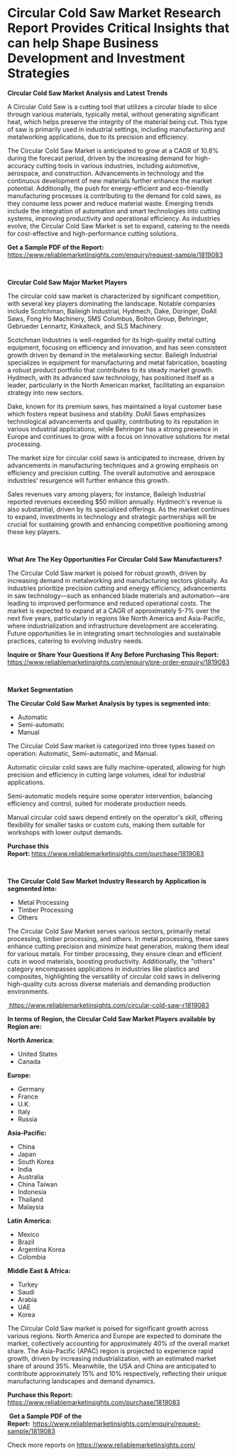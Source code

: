 <p><h1>Circular Cold Saw Market Research Report Provides Critical Insights that can help Shape Business Development and Investment Strategies</h1></p><p><strong>Circular Cold Saw Market Analysis and Latest Trends</strong></p>
<p><p>A Circular Cold Saw is a cutting tool that utilizes a circular blade to slice through various materials, typically metal, without generating significant heat, which helps preserve the integrity of the material being cut. This type of saw is primarily used in industrial settings, including manufacturing and metalworking applications, due to its precision and efficiency.</p><p>The Circular Cold Saw Market is anticipated to grow at a CAGR of 10.8% during the forecast period, driven by the increasing demand for high-accuracy cutting tools in various industries, including automotive, aerospace, and construction. Advancements in technology and the continuous development of new materials further enhance the market potential. Additionally, the push for energy-efficient and eco-friendly manufacturing processes is contributing to the demand for cold saws, as they consume less power and reduce material waste. Emerging trends include the integration of automation and smart technologies into cutting systems, improving productivity and operational efficiency. As industries evolve, the Circular Cold Saw Market is set to expand, catering to the needs for cost-effective and high-performance cutting solutions.</p></p>
<p><strong>Get a Sample PDF of the Report:&nbsp;</strong> <a href="https://www.reliablemarketinsights.com/enquiry/request-sample/1819083?utm_campaign=2133&utm_medium=2&utm_source=Github&utm_content=ia&utm_term=18022025&utm_id=circular-cold-saw">https://www.reliablemarketinsights.com/enquiry/request-sample/1819083</a></p>
<p>&nbsp;</p>
<p><strong>Circular Cold Saw Major Market Players</strong></p>
<p><p>The circular cold saw market is characterized by significant competition, with several key players dominating the landscape. Notable companies include Scotchman, Baileigh Industrial, Hydmech, Dake, Doringer, DoAll Saws, Fong Ho Machinery, SMS Columbus, Bolton Group, Behringer, Gebrueder Lennartz, Kinkalteck, and SLS Machinery. </p><p>Scotchman Industries is well-regarded for its high-quality metal cutting equipment, focusing on efficiency and innovation, and has seen consistent growth driven by demand in the metalworking sector. Baileigh Industrial specializes in equipment for manufacturing and metal fabrication, boasting a robust product portfolio that contributes to its steady market growth. Hydmech, with its advanced saw technology, has positioned itself as a leader, particularly in the North American market, facilitating an expansion strategy into new sectors.</p><p>Dake, known for its premium saws, has maintained a loyal customer base which fosters repeat business and stability. DoAll Saws emphasizes technological advancements and quality, contributing to its reputation in various industrial applications, while Behringer has a strong presence in Europe and continues to grow with a focus on innovative solutions for metal processing.</p><p>The market size for circular cold saws is anticipated to increase, driven by advancements in manufacturing techniques and a growing emphasis on efficiency and precision cutting. The overall automotive and aerospace industries’ resurgence will further enhance this growth. </p><p>Sales revenues vary among players; for instance, Baileigh Industrial reported revenues exceeding $50 million annually. Hydmech's revenue is also substantial, driven by its specialized offerings. As the market continues to expand, investments in technology and strategic partnerships will be crucial for sustaining growth and enhancing competitive positioning among these key players.</p></p>
<p>&nbsp;</p>
<p><strong>What Are The Key Opportunities For Circular Cold Saw Manufacturers?</strong></p>
<p><p>The Circular Cold Saw market is poised for robust growth, driven by increasing demand in metalworking and manufacturing sectors globally. As industries prioritize precision cutting and energy efficiency, advancements in saw technology—such as enhanced blade materials and automation—are leading to improved performance and reduced operational costs. The market is expected to expand at a CAGR of approximately 5-7% over the next five years, particularly in regions like North America and Asia-Pacific, where industrialization and infrastructure development are accelerating. Future opportunities lie in integrating smart technologies and sustainable practices, catering to evolving industry needs.</p></p>
<p><strong>Inquire or Share Your Questions If Any Before Purchasing This Report:</strong> <a href="https://www.reliablemarketinsights.com/enquiry/pre-order-enquiry/1819083?utm_campaign=2133&utm_medium=2&utm_source=Github&utm_content=ia&utm_term=18022025&utm_id=circular-cold-saw">https://www.reliablemarketinsights.com/enquiry/pre-order-enquiry/1819083</a></p>
<p>&nbsp;</p>
<p><strong>Market Segmentation</strong></p>
<p><strong>The Circular Cold Saw Market Analysis by types is segmented into:</strong></p>
<p><ul><li>Automatic</li><li>Semi-automatic</li><li>Manual</li></ul></p>
<p><p>The Circular Cold Saw market is categorized into three types based on operation: Automatic, Semi-automatic, and Manual. </p><p>Automatic circular cold saws are fully machine-operated, allowing for high precision and efficiency in cutting large volumes, ideal for industrial applications. </p><p>Semi-automatic models require some operator intervention, balancing efficiency and control, suited for moderate production needs. </p><p>Manual circular cold saws depend entirely on the operator's skill, offering flexibility for smaller tasks or custom cuts, making them suitable for workshops with lower output demands.</p></p>
<p><strong>Purchase this Report:&nbsp;</strong><a href="https://www.reliablemarketinsights.com/purchase/1819083?utm_campaign=2133&utm_medium=2&utm_source=Github&utm_content=ia&utm_term=18022025&utm_id=circular-cold-saw">https://www.reliablemarketinsights.com/purchase/1819083</a></p>
<p>&nbsp;</p>
<p><strong>The Circular Cold Saw Market Industry Research by Application is segmented into:</strong></p>
<p><ul><li>Metal Processing</li><li>Timber Processing</li><li>Others</li></ul></p>
<p><p>The Circular Cold Saw Market serves various sectors, primarily metal processing, timber processing, and others. In metal processing, these saws enhance cutting precision and minimize heat generation, making them ideal for various metals. For timber processing, they ensure clean and efficient cuts in wood materials, boosting productivity. Additionally, the "others" category encompasses applications in industries like plastics and composites, highlighting the versatility of circular cold saws in delivering high-quality cuts across diverse materials and demanding production environments.</p></p>
<p><a href="https://www.reliablemarketinsights.com/circular-cold-saw-r1819083?utm_campaign=2133&utm_medium=2&utm_source=Github&utm_content=ia&utm_term=18022025&utm_id=circular-cold-saw">&nbsp;https://www.reliablemarketinsights.com/circular-cold-saw-r1819083</a></p>
<p><strong>In terms of Region, the Circular Cold Saw Market Players available by Region are:</strong></p>
<p>
    <p> <strong> North America: </strong>
        <ul>
            <li>United States</li>
            <li>Canada</li>
        </ul>
        </p> 
    <p> <strong> Europe: </strong>
        <ul>
            <li>Germany</li>
            <li>France</li>
            <li>U.K.</li>
            <li>Italy</li>
            <li>Russia</li>
        </ul>
        </p> 
    <p> <strong> Asia-Pacific: </strong>
        <ul>
            <li>China</li>
            <li>Japan</li>
            <li>South Korea</li>
            <li>India</li>
            <li>Australia</li>
            <li>China Taiwan</li>
            <li>Indonesia</li>
            <li>Thailand</li>
            <li>Malaysia</li>
        </ul>
        </p> 
    <p> <strong> Latin America: </strong>
        <ul>
            <li>Mexico</li>
            <li>Brazil</li>
            <li>Argentina Korea</li>
            <li>Colombia</li>
        </ul>
        </p> 
    <p> <strong> Middle East & Africa: </strong>
        <ul>
            <li>Turkey</li>
            <li>Saudi</li>
            <li>Arabia</li>
            <li>UAE</li>
            <li>Korea</li>
        </ul>
    </p>
    </p>
<p><p>The Circular Cold Saw market is poised for significant growth across various regions. North America and Europe are expected to dominate the market, collectively accounting for approximately 40% of the overall market share. The Asia-Pacific (APAC) region is projected to experience rapid growth, driven by increasing industrialization, with an estimated market share of around 35%. Meanwhile, the USA and China are anticipated to contribute approximately 15% and 10% respectively, reflecting their unique manufacturing landscapes and demand dynamics.</p></p>
<p><strong>Purchase this Report: </strong><a href="https://www.reliablemarketinsights.com/purchase/1819083?utm_campaign=2133&utm_medium=2&utm_source=Github&utm_content=ia&utm_term=18022025&utm_id=circular-cold-saw">https://www.reliablemarketinsights.com/purchase/1819083</a></p>
<p>&nbsp;<strong>Get a Sample PDF of the Report:&nbsp;&nbsp;</strong><a href="https://www.reliablemarketinsights.com/enquiry/request-sample/1819083?utm_campaign=2133&utm_medium=2&utm_source=Github&utm_content=ia&utm_term=18022025&utm_id=circular-cold-saw">https://www.reliablemarketinsights.com/enquiry/request-sample/1819083</a></p>
<p><strong></strong></p>
<p>Check more reports on <a href="https://www.reliablemarketinsights.com/?utm_campaign=2133&utm_medium=2&utm_source=Github&utm_content=ia&utm_term=18022025&utm_id=circular-cold-saw">https://www.reliablemarketinsights.com/</a></p>
